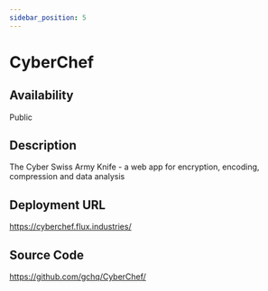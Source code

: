 ```yaml
---
sidebar_position: 5
---
```


# CyberChef

## Availability
Public

## Description
The Cyber Swiss Army Knife - a web app for encryption, encoding, compression and data analysis

## Deployment URL
https://cyberchef.flux.industries/

## Source Code
https://github.com/gchq/CyberChef/